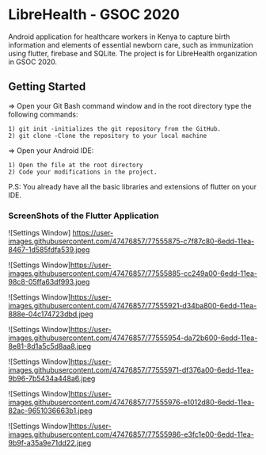 # LibreHealth - GSOC 2020

Android application for healthcare workers in Kenya to capture birth information and elements of essential newborn care, such as immunization using flutter, firebase and SQLite.
The project is for LibreHealth organization in GSOC 2020.

## Getting Started

=> Open your Git Bash command window and in the root directory type the following commands:

    1) git init -initializes the git repository from the GitHub. 
    2) git clone -Clone the repository to your local machine
=> Open your Android IDE:

    1) Open the file at the root directory
    2) Code your modifications in the project.
 
P.S: You already have all the basic libraries and extensions of flutter on your IDE. 

### ScreenShots of the Flutter Application

![Settings Window] https://user-images.githubusercontent.com/47476857/77555875-c7f87c80-6edd-11ea-8467-1d585fdfa539.jpeg
    
![Settings Window]https://user-images.githubusercontent.com/47476857/77555885-cc249a00-6edd-11ea-98c8-05ffa63df993.jpeg

![Settings Window]https://user-images.githubusercontent.com/47476857/77555921-d34ba800-6edd-11ea-888e-04c174723dbd.jpeg

![Settings Window]https://user-images.githubusercontent.com/47476857/77555954-da72b600-6edd-11ea-8e81-8d1a5c5d8aa8.jpeg

![Settings Window]https://user-images.githubusercontent.com/47476857/77555971-df376a00-6edd-11ea-9b96-7b5434a448a6.jpeg

![Settings Window]https://user-images.githubusercontent.com/47476857/77555976-e1012d80-6edd-11ea-82ac-9651036663b1.jpeg

![Settings Window]https://user-images.githubusercontent.com/47476857/77555986-e3fc1e00-6edd-11ea-9b9f-a35a9e71dd22.jpeg
